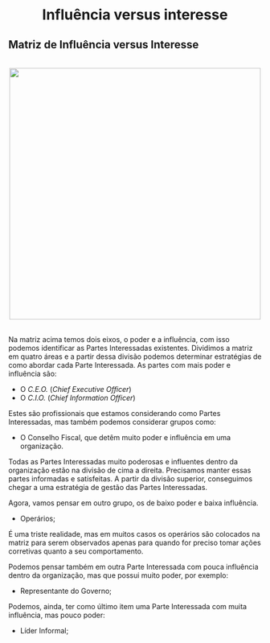 <div align="center">

  # Influência versus interesse

</div>

## Matriz de Influência versus Interesse

<br>

<div align="center">

<img src="images/poder-influencia.jpg" width="500">

</div>

<br>

Na matriz acima temos dois eixos, o poder e a influência, com isso podemos identificar as Partes Interessadas existentes. Dividimos a matriz em quatro áreas e a partir dessa divisão podemos determinar estratégias de como abordar cada Parte Interessada. As partes com mais poder e influência são:

 -  O *C.E.O.* (*Chief Executive Officer*)
 -  O *C.I.O.* (*Chief Information Officer*)

Estes são profissionais que estamos considerando como Partes Interessadas, mas também podemos considerar grupos como:

 - O Conselho Fiscal, que detêm muito poder e influência em uma organização.

Todas as Partes Interessadas muito poderosas e influentes dentro da organização estão na divisão de cima a direita. Precisamos manter essas partes informadas e satisfeitas. A partir da divisão superior, conseguimos chegar a uma estratégia de gestão das Partes Interessadas. 

Agora, vamos pensar em outro grupo, os de baixo poder e baixa influência.

- Operários;

É uma triste realidade, mas em muitos casos os operários são colocados na matriz para serem observados apenas para quando for preciso tomar ações corretivas quanto a seu comportamento. 

Podemos pensar também em outra Parte Interessada com pouca influência dentro da organização, mas que possui muito poder, por exemplo:

 - Representante do Governo;

Podemos, ainda, ter como último item uma Parte Interessada com muita influência, mas pouco poder:

 - Líder Informal;





